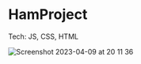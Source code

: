 # HamProject

Tech: JS, CSS, HTML


![Screenshot 2023-04-09 at 20 11 36](https://user-images.githubusercontent.com/101652883/230786583-d77c3ea6-3e9c-42cc-8ac9-12d6f6cf0102.png)
